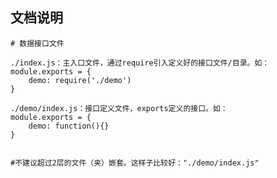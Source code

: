 ## 文档说明

	# 数据接口文件

	./index.js：主入口文件，通过require引入定义好的接口文件/目录。如：
	module.exports = {
		demo: require('./demo')
	}

	./demo/index.js：接口定义文件，exports定义的接口。如：
	module.exports = {
		demo: function(){}
	}


	#不建议超过2层的文件（夹）嵌套。这样子比较好："./demo/index.js"